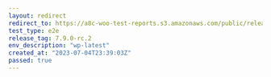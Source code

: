 ```yaml
---
layout: redirect
redirect_to: https://a8c-woo-test-reports.s3.amazonaws.com/public/release/7.9.0-rc.2/wp-latest/e2e/index.html
test_type: e2e
release_tag: 7.9.0-rc.2
env_description: "wp-latest"
created_at: "2023-07-04T23:39:03Z"
passed: true
---
```

